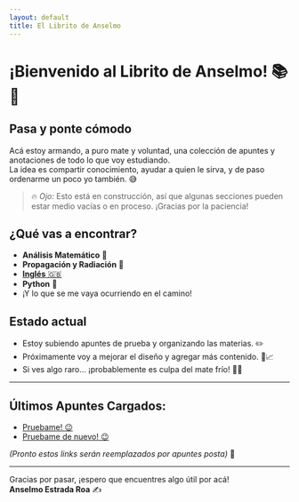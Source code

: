 ```yaml
---
layout: default
title: El Librito de Anselmo
---
```


# ¡Bienvenido al Librito de Anselmo! 📚🧉

## Pasa y ponte cómodo

Acá estoy armando, a puro mate y voluntad, una colección de apuntes y anotaciones de todo lo que voy estudiando.  
La idea es compartir conocimiento, ayudar a quien le sirva, y de paso ordenarme un poco yo también. 😅

> 🔥 *Ojo:* Esto está en construcción, así que algunas secciones pueden estar medio vacías o en proceso. ¡Gracias por la paciencia!

## ¿Qué vas a encontrar?

- **Análisis Matemático** 🧠
- **Propagación y Radiación** 📡
- [**Inglés** 🇬🇧](ingles/english.md)
- **Python** 🐍
- ¡Y lo que se me vaya ocurriendo en el camino!

## Estado actual

- Estoy subiendo apuntes de prueba y organizando las materias. ✏️
- Próximamente voy a mejorar el diseño y agregar más contenido. 🎨📈
- Si ves algo raro... ¡probablemente es culpa del mate frío! 🧉😂

---

## Últimos Apuntes Cargados:

- [Pruebame! 😉](prueba/prueba001.html)
- [Pruebame de nuevo! 😉](prueba/prueba002.html)

_(Pronto estos links serán reemplazados por apuntes posta)_ 🚀

---

Gracias por pasar, ¡espero que encuentres algo útil por acá!  
**Anselmo Estrada Roa** ✍️
